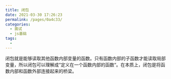```yaml
---
title: 闭包
date: 2021-03-30 17:26:23
permalink: /pages/0a4c33/
categories:
  - 面试
  - js基础
tags:
  - 
---
```

闭包就是能够读取其他函数内部变量的函数。只有函数内部的子函数才能读取局部变量，所以闭包可以理解成“定义在一个函数内部的函数“。在本质上，闭包是将函数内部和函数外部连接起来的桥梁。